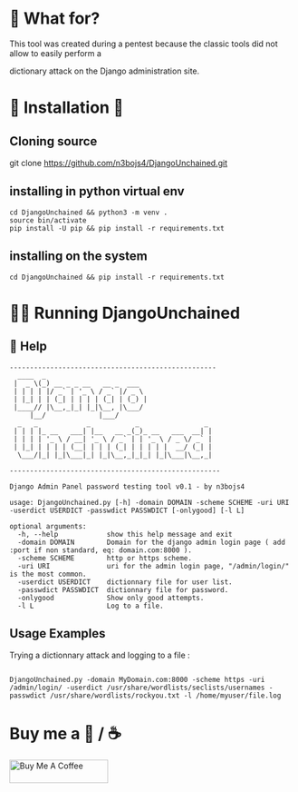 # 🤔 What for?

This tool was created during a pentest because the classic tools did not allow to easily perform a 

dictionary attack on the Django administration site.

# 📐 Installation 📏

## Cloning source
git clone https://github.com/n3bojs4/DjangoUnchained.git


## installing in python virtual env
```
cd DjangoUnchained && python3 -m venv .
source bin/activate
pip install -U pip && pip install -r requirements.txt
```
## installing on the system
```
cd DjangoUnchained && pip install -r requirements.txt

```

# 🏃‍♀️ Running DjangoUnchained

## 📕 Help

```
---------------------------------------------------
  ____  _                                         
 |  _ \(_) __ _ _ __   __ _  ___                  
 | | | | |/ _` | '_ \ / _` |/ _ \                 
 | |_| | | (_| | | | | (_| | (_) |                
 |____// |\__,_|_| |_|\__, |\___/                 
     |__/             |___/                       
  _   _            _           _                _ 
 | | | |_ __   ___| |__   __ _(_)_ __   ___  __| |
 | | | | '_ \ / __| '_ \ / _` | | '_ \ / _ \/ _` |
 | |_| | | | | (__| | | | (_| | | | | |  __/ (_| |
  \___/|_| |_|\___|_| |_|\__,_|_|_| |_|\___|\__,_|

----------------------------------------------------                                                  

Django Admin Panel password testing tool v0.1 - by n3bojs4   
     
usage: DjangoUnchained.py [-h] -domain DOMAIN -scheme SCHEME -uri URI -userdict USERDICT -passwdict PASSWDICT [-onlygood] [-l L]

optional arguments:
  -h, --help            show this help message and exit
  -domain DOMAIN        Domain for the django admin login page ( add :port if non standard, eq: domain.com:8000 ).
  -scheme SCHEME        http or https scheme.
  -uri URI              uri for the admin login page, "/admin/login/" is the most common.
  -userdict USERDICT    dictionnary file for user list.
  -passwdict PASSWDICT  dictionnary file for password.
  -onlygood             Show only good attempts.
  -l L                  Log to a file.

```

## Usage Examples

Trying a dictionnary attack and logging to a file :


```

DjangoUnchained.py -domain MyDomain.com:8000 -scheme https -uri /admin/login/ -userdict /usr/share/wordlists/seclists/usernames -passwdict /usr/share/wordlists/rockyou.txt -l /home/myuser/file.log

```

# Buy me a 🍺 / ☕

<a href="https://www.buymeacoffee.com/n3bojs4z" target="_blank"><img src="https://cdn.buymeacoffee.com/buttons/default-orange.png" alt="Buy Me A Coffee" height="41" width="174"></a>
